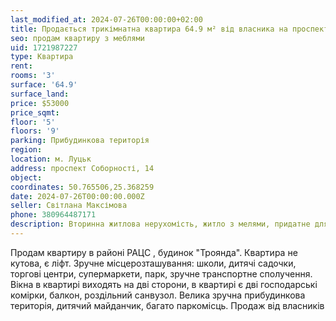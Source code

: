 ```yaml
---
last_modified_at: 2024-07-26T00:00:00+02:00
title: Продається трикімнатна квартира 64.9 м² від власника на проспекті Соборності
seo: продам квартиру з меблями
uid: 1721987227
type: Квартира
rent:
rooms: '3'
surface: '64.9'
surface_land:
price: $53000
price_sqmt:
floor: '5'
floors: '9'
parking: Прибудинкова територія
region:
location: м. Луцьк
address: проспект Соборності, 14
object:
coordinates: 50.765506,25.368259
date: 2024-07-26T00:00:00.000Z
seller: Світлана Максімова
phone: 380964487171
description: Вторинна житлова нерухомість, житло з мелями, придатне для проживання
---
```


Продам квартиру в районі РАЦС , будинок "Троянда". Квартира не кутова, є ліфт. Зручне місцерозташування: школи, дитячі садочки, торгові центри, супермаркети, парк, зручне транспортне сполучення. Вікна в квартирі виходять на дві сторони, в квартирі є дві господарські комірки, балкон, роздільний санвузол. Велика зручна прибудинкова територія, дитячий майданчик, багато паркомісць. Продаж від власників
